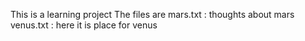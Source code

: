 This is a learning project
The files are
mars.txt : thoughts about mars 
venus.txt : here it is place for venus
